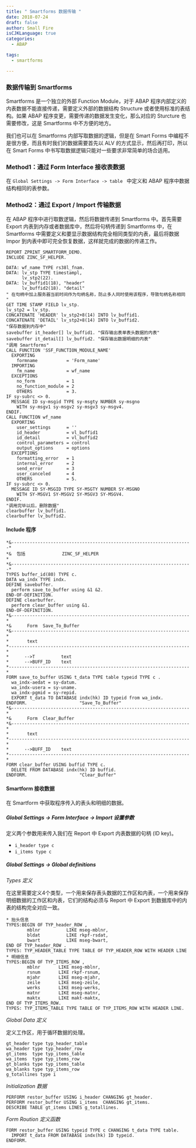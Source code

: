 ```yaml
---
title: " Smartforms 数据传输 "
date: 2018-07-24
draft: false
author: Small Fire
isCJKLanguage: true
categories: 
  - ABAP

tags: 
  - smartforms

---
```


### 数据传输到 Smartforms

Smartforms 是一个独立的外部 Function Module，对于 ABAP 程序内部定义的内表数据不能直接传递，需要定义外部的数据结构 Structure 或者使用标准的表结构。如果 ABAP 程序变更，需要传递的数据发生变化，那么对应的 Sturcture 也需要修改，这是 Smartforms 中不方便的地方。

我们也可以在 Smartforms 内部写取数据的逻辑，但是在 Smart Forms 中编程不是很方便，而且有时我们的数据需要首先以 ALV 的方式显示，然后再打印，所以在 Smart Forms 中书写取数据逻辑只能对一些要求非常简单的场合适用。

### Method1：通过 Form Interface 接收表数据

在 `Global Settings -> Form Interface -> table ` 中定义和 ABAP 程序中数据结构相同的表参数。

### Method2：通过 Export / Import 传输数据

在 ABAP 程序中进行取数逻辑，然后将数据传递到 Smartforms  中。首先需要 Export 内表到内存或者数据库中，然后将句柄传递到 Smartforms 中，在 Smartforms 中需要定义和要显示数据结构完全相同类型的内表，最后将数据 Impor 到内表中即可完全恢复数据，这样就完成的数据的传递工作。

```ABAP
REPORT ZPRINT_SMARTFORM_DEMO.
INCLUDE ZINC_SF_HELPER.

DATA: wf_name TYPE rs38l_fnam.
DATA: lv_stp TYPE timestampl,
      lv_stp2(22).
DATA: lv_buffid1(18), "header"
      lv_buffid2(18). "detail"
" 在句柄中加上服务器当前时间作为句柄名称，防止多人同时使用该程序，导致句柄名称相同 "
GET TIME STAMP FIELD lv_stp.
lv_stp2 = lv_stp.
CONCATENATE 'HEADER' lv_stp2+8(14) INTO lv_buffid1.
CONCATENATE 'DETAIL' lv_stp2+8(14) INTO lv_buffid2.
"保存数据到内存中"
savebuffer it_header[] lv_buffid1. "保存输出表单表头数据的内表"
savebuffer it_detail[] lv_buffid2. "保存输出数据明细的内表"
"调用 Smartforms"
CALL FUNCTION 'SSF_FUNCTION_MODULE_NAME'
  EXPORTING
    formname           = 'Form_name'
  IMPORTING
    fm_name            = wf_name
  EXCEPTIONS
    no_form            = 1
    no_function_module = 2
    OTHERS             = 3.
IF sy-subrc <> 0.
  MESSAGE ID sy-msgid TYPE sy-msgty NUMBER sy-msgno
    WITH sy-msgv1 sy-msgv2 sy-msgv3 sy-msgv4.
ENDIF.
CALL FUNCTION wf_name
  EXPORTING
    user_settings      = ''
    id_header          = vl_buffid1
    id_detail          = vl_buffid2
    control_parameters = control
    output_options     = options
  EXCEPTIONS
    formatting_error   = 1
    internal_error     = 2
    send_error         = 3
    user_canceled      = 4
    OTHERS             = 5.
IF sy-subrc <> 0.
  MESSAGE ID SY-MSGID TYPE SY-MSGTY NUMBER SY-MSGNO
    WITH SY-MSGV1 SY-MSGV2 SY-MSGV3 SY-MSGV4.
ENDIF.
"调用完毕以后，删除数据"
clearbuffer lv_buffid1.  
clearbuffer lv_buffid2.
```

#### Include 程序

```ABAP
*&---------------------------------------------------------------------*
*&  包括              ZINC_SF_HELPER                                   *
*&---------------------------------------------------------------------*
TYPES buffer_id(80) TYPE c.
DATA wa_indx TYPE indx.
DEFINE savebuffer.
  perform save_to_buffer using &1 &2.
END-OF-DEFINITION.
DEFINE clearbuffer.
  perform clear_buffer using &1.
END-OF-DEFINITION.
*&--------------------------------------------------------------------*
*&      Form  Save_To_Buffer
*&--------------------------------------------------------------------*
*       text
*---------------------------------------------------------------------*
*      -->T          text
*      -->BUFF_ID    text
*---------------------------------------------------------------------*
FORM save_to_buffer USING t_data TYPE table typeid TYPE c .
  wa_indx-aedat = sy-datum.
  wa_indx-usera = sy-uname.
  wa_indx-pgmid = sy-repid.
  EXPORT t_data TO DATABASE indx(hk) ID typeid from wa_indx.
ENDFORM.                    "Save_To_Buffer"
*&--------------------------------------------------------------------*
*&      Form  Clear_Buffer
*&--------------------------------------------------------------------*
*       text
*---------------------------------------------------------------------*
*      -->BUFF_ID    text
*---------------------------------------------------------------------*
FORM clear_buffer USING buffid TYPE c.
  DELETE FROM DATABASE indx(hk) ID buffid.
ENDFORM.                    "Clear_Buffer"
```

#### Smartform 接收数据

在 Smartform 中获取程序传入的表头和明细的数据。

##### Global Settings  ->  Form Interface  ->  Import 设置参数

定义两个参数用来传入我们在 Report 中 Export 内表数据的句柄 (ID key)。

- `i_header type c`
- `i_items type c`

##### Global Settings  ->  Global definitions

*Types 定义*

在这里需要定义4个类型，一个用来保存表头数据的工作区和内表，一个用来保存明细数据的工作区和内表，它们的结构必须与 Report 中 Export 到数据库中的内表的结构完全对应一致。

```ABAP
* 抬头信息
TYPES:BEGIN OF TYP_header_ROW ,
        mblnr          LIKE mseg-mblnr,    
        bldat          LIKE rkpf-rsdat,   
        bwart          LIKE mseg-bwart,   
END OF TYP_header_ROW .
TYPES: TYP_HEADER_TABLE TYPE TABLE OF TYP_HEADER_ROW WITH HEADER LINE
* 明细信息
TYPES:BEGIN OF TYP_ITEMS_ROW ,
        mblnr       LIKE mseg-mblnr,     
        rsnum       LIKE rkpf-rsnum,     
        mjahr       LIKE mseg-mjahr,     
        zeile       LIKE mseg-zeile,     
        werks       LIKE mseg-werks,      
        matnr       LIKE mseg-matnr,      
        maktx       LIKE makt-maktx,      
END OF TYP_ITEMS_ROW.
TYPES: TYP_ITEMS_TABLE TYPE TABLE OF TYP_ITEMS_ROW WITH HEADER LINE.
```

*Global Data 定义*

定义工作区，用于循环数据的处理。

```ABAP
gt_header type typ_header_table
wa_header type typ_header_row
gt_items  type typ_items_table
wa_items  type typ_items_row
gt_blanks type typ_items_table
wa_blanks type typ_items_row
g_totallines type i
```

*Initialization 数据*

```ABAP
PERFORM restor_buffer USING i_header CHANGING gt_header.
PERFORM restor_buffer USING i_items  CHANGING gt_items.
DESCRIBE TABLE gt_items LINES g_totallines.
```

*Form Roution 定义函数*

```ABAP
FORM restor_buffer USING typeid TYPE c CHANGING t_data TYPE table.
  IMPORT t_data FROM DATABASE indx(hk) ID typeid.
ENDFORM.
```

